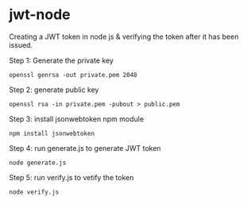 # jwt-node
Creating a JWT token in node js &amp; verifying the token after it has been issued.

Step 1: Generate the private key

    openssl genrsa -out private.pem 2048

Step 2: generate public key

    openssl rsa -in private.pem -pubout > public.pem

Step 3: install jsonwebtoken npm module

    npm install jsonwebtoken

Step 4: run generate.js to generate JWT token

    node generate.js

Step 5: run verify.js to vetify the token

    node verify.js
